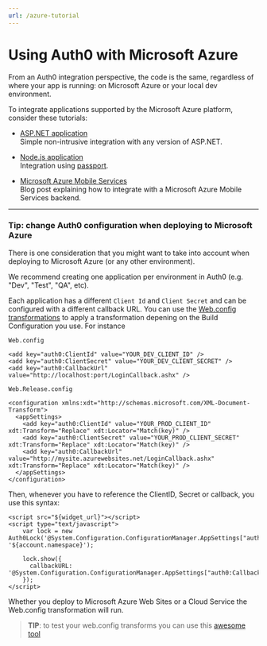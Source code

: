 ```yaml
---
url: /azure-tutorial
---
```

# Using Auth0 with Microsoft Azure

From an Auth0 integration perspective, the code is the same, regardless of where your app is running: on Microsoft Azure or your local dev environment.

To integrate applications supported by the Microsoft Azure platform, consider these tutorials:

* [ASP.NET application](/server-platforms/aspnet) <br />
Simple non-intrusive integration with any version of ASP.NET.

* [Node.js application](/server-platforms/nodejs) <br />
Integration using [passport](http://passportjs.org/).

* [Microsoft Azure Mobile Services](http://blog.auth0.com/2013/03/17/Authenticate-Azure-Mobile-Services-apps-with-Everything-using-Auth0/) <br />
Blog post explaining how to integrate with a Microsoft Azure Mobile Services backend.

---

### Tip: change Auth0 configuration when deploying to Microsoft Azure

There is one consideration that you might want to take into account when deploying to Microsoft Azure (or any other environment).

We recommend creating one application per environment in Auth0 (e.g. "Dev", "Test", "QA", etc).

Each application has a different `Client Id` and `Client Secret` and can be configured with a different callback URL. You can use the [Web.config transformations](http://msdn.microsoft.com/en-us/library/dd465326.aspx) to apply a transformation depening on the Build Configuration you use. For instance

`Web.config`
```
<add key="auth0:ClientId" value="YOUR_DEV_CLIENT_ID" />
<add key="auth0:ClientSecret" value="YOUR_DEV_CLIENT_SECRET" />
<add key="auth0:CallbackUrl" value="http://localhost:port/LoginCallback.ashx" />
```

`Web.Release.config`
```
<configuration xmlns:xdt="http://schemas.microsoft.com/XML-Document-Transform">
  <appSettings>
    <add key="auth0:ClientId" value="YOUR_PROD_CLIENT_ID" xdt:Transform="Replace" xdt:Locator="Match(key)" />
    <add key="auth0:ClientSecret" value="YOUR_PROD_CLIENT_SECRET" xdt:Transform="Replace" xdt:Locator="Match(key)" />
    <add key="auth0:CallbackUrl" value="http://mysite.azurewebsites.net/LoginCallback.ashx" xdt:Transform="Replace" xdt:Locator="Match(key)" />
  </appSettings>
</configuration>
```

Then, whenever you have to reference the ClientID, Secret or callback, you use this syntax:

```
<script src="${widget_url}"></script>
<script type="text/javascript">
    var lock = new Auth0Lock('@System.Configuration.ConfigurationManager.AppSettings["auth0:ClientId"]', '${account.namespace}');

    lock.show({
      callbackURL: '@System.Configuration.ConfigurationManager.AppSettings["auth0:CallbackUrl"]'
    });
</script>
```

Whether you deploy to Microsoft Azure Web Sites or a Cloud Service the Web.config transformation will run.

> **TIP**: to test your web.config transforms you can use this [awesome tool](http://webconfigtransformationtester.apphb.com/)
